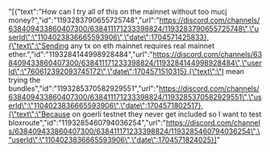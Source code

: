 "[{\"text\":\"How can I try all of this on the mainnet without too mucj money?\",\"id\":\"1193283790655725748\",\"url\":\"https://discord.com/channels/638409433860407300/638411171233398824/1193283790655725748\",\"userId\":\"1104023836665593906\",\"date\":1704571425833},{\"text\":\"Sending any tx on eth mainnet requires real mainnet ether.\",\"id\":\"1193284144998928484\",\"url\":\"https://discord.com/channels/638409433860407300/638411171233398824/1193284144998928484\",\"userId\":\"760612392093745172\",\"date\":1704571510315},{\"text\":\"I mean trying the bundles\",\"id\":\"1193285370582929551\",\"url\":\"https://discord.com/channels/638409433860407300/638411171233398824/1193285370582929551\",\"userId\":\"1104023836665593906\",\"date\":1704571802517},{\"text\":\"Because on goerli testnet they never get included so I want to test bloxroute\",\"id\":\"1193285460794036254\",\"url\":\"https://discord.com/channels/638409433860407300/638411171233398824/1193285460794036254\",\"userId\":\"1104023836665593906\",\"date\":1704571824025}]"